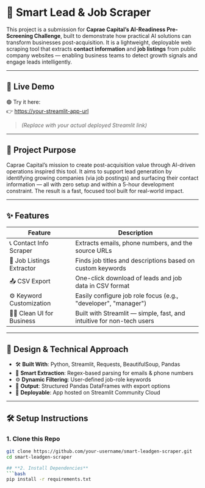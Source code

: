 # 🚀 Smart Lead & Job Scraper

This project is a submission for **Caprae Capital’s AI-Readiness Pre-Screening Challenge**, built to demonstrate how practical AI solutions can transform businesses post-acquisition. It is a lightweight, deployable web scraping tool that extracts **contact information** and **job listings** from public company websites — enabling business teams to detect growth signals and engage leads intelligently.

---

## 🔗 Live Demo

🟢 Try it here:  
👉 [https://your-streamlit-app-url](https://your-streamlit-app-url)

> *(Replace with your actual deployed Streamlit link)*

---

## 🎯 Project Purpose

Caprae Capital’s mission to create post-acquisition value through AI-driven operations inspired this tool. It aims to support lead generation by identifying growing companies (via job postings) and surfacing their contact information — all with zero setup and within a 5-hour development constraint. The result is a fast, focused tool built for real-world impact.

---

## ✨ Features

| Feature                     | Description                                                                 |
|----------------------------|-----------------------------------------------------------------------------|
| 📞 Contact Info Scraper     | Extracts emails, phone numbers, and the source URLs                         |
| 💼 Job Listings Extractor   | Finds job titles and descriptions based on custom keywords                  |
| 📤 CSV Export               | One-click download of leads and job data in CSV format                      |
| ⚙️ Keyword Customization    | Easily configure job role focus (e.g., "developer", "manager")              |
| 🧑‍💼 Clean UI for Business   | Built with Streamlit — simple, fast, and intuitive for non-tech users       |

---

## 🧠 Design & Technical Approach

- 🛠 **Built With**: Python, Streamlit, Requests, BeautifulSoup, Pandas
- 🧠 **Smart Extraction**: Regex-based parsing for emails & phone numbers
- ⚙️ **Dynamic Filtering**: User-defined job-role keywords
- 🧾 **Output**: Structured Pandas DataFrames with export options
- 🚀 **Deployable**: App hosted on Streamlit Community Cloud

---

## 🛠 Setup Instructions

### 1. Clone this Repo

```bash
git clone https://github.com/your-username/smart-leadgen-scraper.git
cd smart-leadgen-scraper

## **2. Install Dependencies**
```bash
pip install -r requirements.txt

